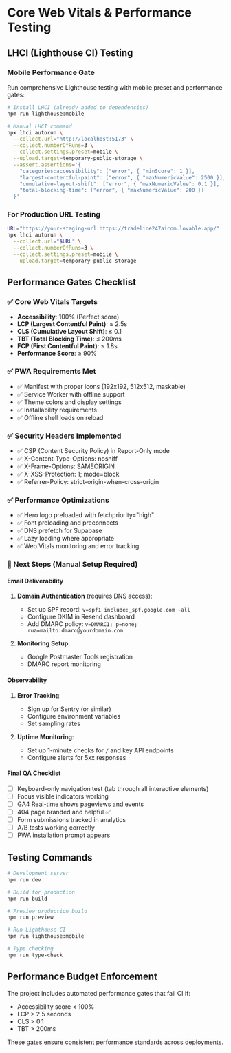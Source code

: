 # Core Web Vitals & Performance Testing

## LHCI (Lighthouse CI) Testing

### Mobile Performance Gate
Run comprehensive Lighthouse testing with mobile preset and performance gates:

```bash
# Install LHCI (already added to dependencies)
npm run lighthouse:mobile

# Manual LHCI command
npx lhci autorun \
  --collect.url="http://localhost:5173" \
  --collect.numberOfRuns=3 \
  --collect.settings.preset=mobile \
  --upload.target=temporary-public-storage \
  --assert.assertions='{
    "categories:accessibility": ["error", { "minScore": 1 }],
    "largest-contentful-paint": ["error", { "maxNumericValue": 2500 }],
    "cumulative-layout-shift": ["error", { "maxNumericValue": 0.1 }],
    "total-blocking-time": ["error", { "maxNumericValue": 200 }]
  }'
```

### For Production URL Testing
```bash
URL="https://your-staging-url.https://tradeline247aicom.lovable.app/"
npx lhci autorun \
  --collect.url="$URL" \
  --collect.numberOfRuns=3 \
  --collect.settings.preset=mobile \
  --upload.target=temporary-public-storage
```

## Performance Gates Checklist

### ✅ Core Web Vitals Targets
- **Accessibility**: 100% (Perfect score)
- **LCP (Largest Contentful Paint)**: ≤ 2.5s
- **CLS (Cumulative Layout Shift)**: ≤ 0.1
- **TBT (Total Blocking Time)**: ≤ 200ms
- **FCP (First Contentful Paint)**: ≤ 1.8s
- **Performance Score**: ≥ 90%

### ✅ PWA Requirements Met
- ✅ Manifest with proper icons (192x192, 512x512, maskable)
- ✅ Service Worker with offline support
- ✅ Theme colors and display settings
- ✅ Installability requirements
- ✅ Offline shell loads on reload

### ✅ Security Headers Implemented
- ✅ CSP (Content Security Policy) in Report-Only mode
- ✅ X-Content-Type-Options: nosniff
- ✅ X-Frame-Options: SAMEORIGIN
- ✅ X-XSS-Protection: 1; mode=block
- ✅ Referrer-Policy: strict-origin-when-cross-origin

### ✅ Performance Optimizations
- ✅ Hero logo preloaded with fetchpriority="high"
- ✅ Font preloading and preconnects
- ✅ DNS prefetch for Supabase
- ✅ Lazy loading where appropriate
- ✅ Web Vitals monitoring and error tracking

### 🔄 Next Steps (Manual Setup Required)

#### Email Deliverability
1. **Domain Authentication** (requires DNS access):
   - Set up SPF record: `v=spf1 include:_spf.google.com ~all`
   - Configure DKIM in Resend dashboard
   - Add DMARC policy: `v=DMARC1; p=none; rua=mailto:dmarc@yourdomain.com`

2. **Monitoring Setup**:
   - Google Postmaster Tools registration
   - DMARC report monitoring

#### Observability
1. **Error Tracking**: 
   - Sign up for Sentry (or similar)
   - Configure environment variables
   - Set sampling rates

2. **Uptime Monitoring**:
   - Set up 1-minute checks for `/` and key API endpoints
   - Configure alerts for 5xx responses

#### Final QA Checklist
- [ ] Keyboard-only navigation test (tab through all interactive elements)
- [ ] Focus visible indicators working
- [ ] GA4 Real-time shows pageviews and events
- [ ] 404 page branded and helpful ✅
- [ ] Form submissions tracked in analytics
- [ ] A/B tests working correctly
- [ ] PWA installation prompt appears

## Testing Commands

```bash
# Development server
npm run dev

# Build for production
npm run build

# Preview production build
npm run preview

# Run Lighthouse CI
npm run lighthouse:mobile

# Type checking
npm run type-check
```

## Performance Budget Enforcement

The project includes automated performance gates that fail CI if:
- Accessibility score < 100%
- LCP > 2.5 seconds
- CLS > 0.1
- TBT > 200ms

These gates ensure consistent performance standards across deployments.
